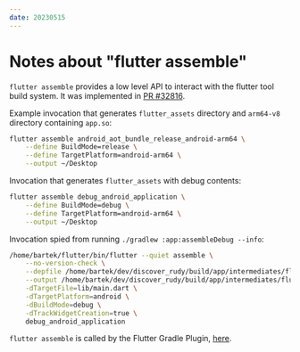 ```yaml
---
date: 20230515
---
```


# Notes about "flutter assemble"

`flutter assemble` provides a low level API to interact with the flutter tool
build system. It was implemented in [PR #32816].

Example invocation that generates `flutter_assets` directory and `arm64-v8`
directory containing `app.so`:

```bash
flutter assemble android_aot_bundle_release_android-arm64 \
	--define BuildMode=release \
	--define TargetPlatform=android-arm64 \
	--output ~/Desktop
```

Invocation that generates `flutter_assets` with debug contents:

```bash
flutter assemble debug_android_application \
	--define BuildMode=debug \
	--define TargetPlatform=android-arm64 \
	--output ~/Desktop
```

Invocation spied from running `./gradlew :app:assembleDebug --info`:

```bash
/home/bartek/flutter/bin/flutter --quiet assemble \
	--no-version-check \
	--depfile /home/bartek/dev/discover_rudy/build/app/intermediates/flutter/debug/flutter_build.d \
	--output /home/bartek/dev/discover_rudy/build/app/intermediates/flutter/debug \
	-dTargetFile=lib/main.dart \
	-dTargetPlatform=android \
	-dBuildMode=debug \
	-dTrackWidgetCreation=true \
	debug_android_application
```

`flutter assemble` is called by the Flutter Gradle Plugin, [here][location].

[PR #32816]: https://github.com/flutter/flutter/pull/32816
[location]: https://github.com/flutter/flutter/blob/3.16.0/packages/flutter_tools/gradle/src/main/groovy/flutter.groovy#L1350-L1411
